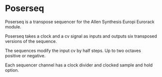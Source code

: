 # Poserseq

Poserseq is a transpose sequencer for the Allen Synthesis Europi Eurorack module.

Poserseq takes a clock and a cv signal as inputs and outputs six transposed versions of the sequence.

The sequences modify the input cv by half steps. Up to two octaves positive or negative.

Each sequencer channel has a clock divider and clocked sample and hold option.
